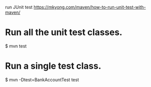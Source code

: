 run JUnit test
https://mkyong.com/maven/how-to-run-unit-test-with-maven/

# Run all the unit test classes.
$ mvn test

# Run a single test class.
$ mvn -Dtest=BankAccountTest test